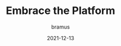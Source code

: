 ---
author: bramus
date: 2021-12-13
permalink: false
publisher: css
tags:
  - html
  - css
  - javascript
  - web-platform
target_url: https://css-tricks.com/embrace-the-platform/
title: Embrace the Platform
---